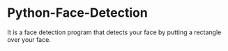 # Python-Face-Detection
It is a face detection program that detects your face by putting a rectangle over your face.
